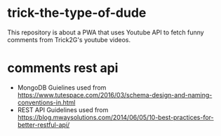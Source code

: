 # trick-the-type-of-dude
This repository is about a PWA that uses Youtube API to fetch funny comments from Trick2G's youtube videos.

# comments rest api
- MongoDB Guielines used from https://www.tutespace.com/2016/03/schema-design-and-naming-conventions-in.html 
- REST API Guidelines used from https://blog.mwaysolutions.com/2014/06/05/10-best-practices-for-better-restful-api/